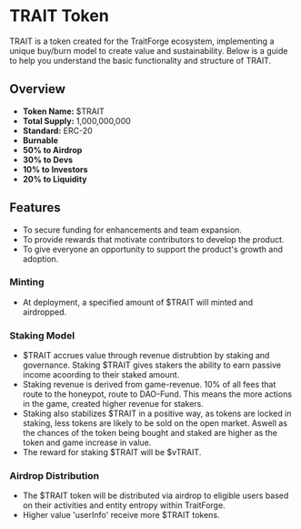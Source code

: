 # TRAIT Token

TRAIT is a token created for the TraitForge ecosystem, implementing a unique buy/burn model to create value and sustainability. Below is a guide to help you understand the basic functionality and structure of TRAIT.

## Overview

- **Token Name:** $TRAIT
- **Total Supply:** 1,000,000,000
- **Standard:** ERC-20
- **Burnable**
- **50% to Airdrop**
- **30% to Devs**
- **10% to Investors**
- **20% to Liquidity**

## Features
-  To secure funding for enhancements and team expansion.
-  To provide rewards that motivate contributors to develop the product.
-  To give everyone an opportunity to support the product's growth and adoption.

### Minting

- At deployment, a specified amount of $TRAIT will minted and airdropped.

### Staking Model

- $TRAIT accrues value through revenue distrubtion by staking and governance. Staking $TRAIT gives stakers the ability to earn passive income acoording to their staked amount. 
- Staking revenue is derived from game-revenue. 10% of all fees that route to the honeypot, route to DAO-Fund. This means the more actions in the game, created higher revenue for stakers.
- Staking also stabilizes $TRAIT in a positive way, as tokens are locked in staking, less tokens are likely to be sold on the open market. Aswell as the chances of the token being bought and staked are higher as the token and game increase in value.
- The reward for staking $TRAIT will be $vTRAIT.

### Airdrop Distribution

- The $TRAIT token will be distributed via airdrop to eligible users based on their activities and entity entropy within TraitForge.
- Higher value 'userInfo' receive more $TRAIT tokens.
